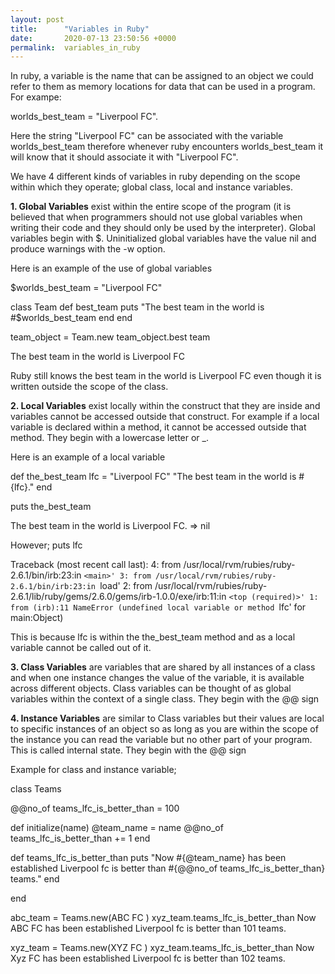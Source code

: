 ```yaml
---
layout: post
title:      "Variables in Ruby"
date:       2020-07-13 23:50:56 +0000
permalink:  variables_in_ruby
---
```



In ruby, a variable is the name that can be assigned to an object we could refer to them as memory locations for data that can be used in a program. For exampe:

worlds_best_team  = "Liverpool FC".

Here the string "Liverpool FC" can be associated with the variable worlds_best_team therefore whenever ruby encounters worlds_best_team it will know that it should associate it with "Liverpool FC".


We have 4 different kinds of variables in ruby depending on the scope within which they operate; global  class, local and instance variables.

**1. Global Variables** exist within the entire scope of the program (it is believed that when programmers should not use global variables when writing their code and they should only be used by the interpreter). Global variables begin with $. Uninitialized global variables have the value nil and produce warnings with the -w option. 

Here is an example of the use of global variables 

$worlds_best_team = "Liverpool FC"

class Team
   def best_team
      puts "The best team in the world is  #$worlds_best_team
   end
end

team_object = Team.new
team_object.best team

The best team in the world is Liverpool FC

Ruby still knows the best team in the world is  Liverpool FC even though it is written outside the scope of the class.

**2. Local Variables** exist locally within the construct that they are inside and variables cannot be accessed outside that construct. For example if a local variable is declared within a method, it cannot be accessed outside that method. They begin with a lowercase letter or _.

Here is an example of a local variable

def the_best_team
   lfc = "Liverpool FC"
	 "The best team in the world is #{lfc}."
end

puts the_best_team 

The best team in the world is Liverpool FC.
=> nil

However;
puts lfc

Traceback (most recent call last):
        4: from /usr/local/rvm/rubies/ruby-2.6.1/bin/irb:23:in `<main>'
        3: from /usr/local/rvm/rubies/ruby-2.6.1/bin/irb:23:in `load'
        2: from /usr/local/rvm/rubies/ruby-2.6.1/lib/ruby/gems/2.6.0/gems/irb-1.0.0/exe/irb:11:in `<top (required)>'
        1: from (irb):11
NameError (undefined local variable or method `lfc' for main:Object)

This is because lfc is within the the_best_team method and as a local variable cannot be called out of it.


**3. Class Variables** are variables that are shared by all instances of a class and when one instance changes the value of the variable, it is available across different objects. Class variables can be thought of as global variables within the context of a single class.
They begin with the @@ sign


**4. Instance Variables**  are similar to Class variables but their values are local to specific instances of an object so as long as you are within the scope of the instance you can read the variable but no other part of your program. This is called internal state.
They begin with the @@ sign

Example for class and instance variable;

class Teams

@@no_of teams_lfc_is_better_than = 100

def initialize(name)
  @team_name = name
	@@no_of teams_lfc_is_better_than += 1
end

def teams_lfc_is_better_than
  puts  "Now #{@team_name} has been established Liverpool fc is better than #{@@no_of teams_lfc_is_better_than} teams."
end


end

abc_team = Teams.new(ABC FC )
xyz_team.teams_lfc_is_better_than
Now ABC FC has been established Liverpool fc is better than 101 teams.

xyz_team = Teams.new(XYZ FC )
xyz_team.teams_lfc_is_better_than
Now Xyz FC has been established Liverpool fc is better than 102 teams.













